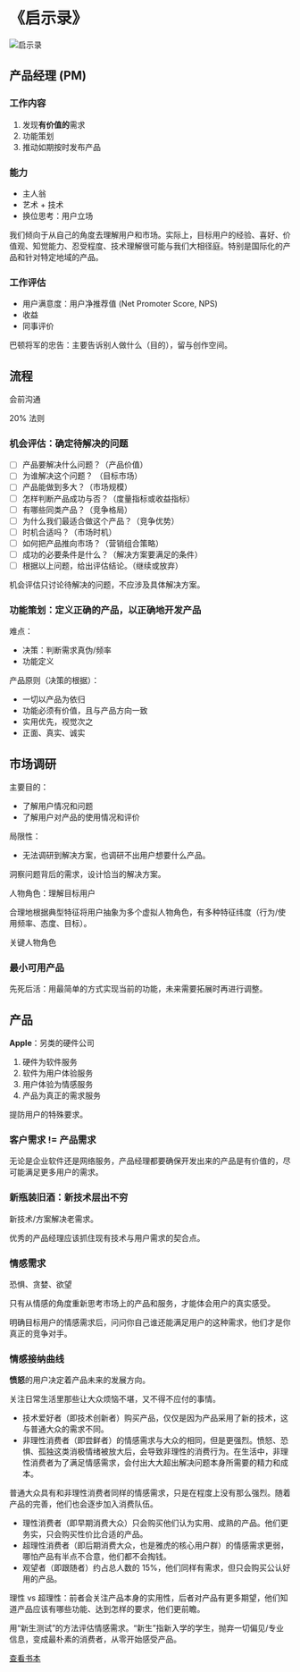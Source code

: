 # 《启示录》

![启示录](https://img3.doubanio.com/view/subject/l/public/s6474670.jpg)

## 产品经理 (PM)

### 工作内容

1. 发现**有价值的**需求
2. 功能策划
3. 推动如期按时发布产品

### 能力

* 主人翁
* 艺术 + 技术
* 换位思考：用户立场

我们倾向于从自己的角度去理解用户和市场。实际上，目标用户的经验、喜好、价值观、知觉能力、忍受程度、技术理解很可能与我们大相径庭。特别是国际化的产品和针对特定地域的产品。

### 工作评估

* 用户满意度：用户净推荐值 \(Net Promoter Score, NPS\)
* 收益
* 同事评价



巴顿将军的忠告：主要告诉别人做什么（目的），留与创作空间。

## 流程

会前沟通

20% 法则

### 机会评估：确定待解决的问题

* [ ] 产品要解决什么问题？（产品价值）
* [ ] 为谁解决这个问题？ （目标市场）
* [ ] 产品能做到多大？（市场规模）
* [ ] 怎样判断产品成功与否？（度量指标或收益指标）
* [ ] 有哪些同类产品？（竞争格局）
* [ ] 为什么我们最适合做这个产品？（竞争优势）
* [ ] 时机合适吗？（市场时机）
* [ ] 如何把产品推向市场？（营销组合策略）
* [ ] 成功的必要条件是什么？（解决方案要满足的条件）
* [ ] 根据以上问题，给出评估结论。（继续或放弃）

机会评估只讨论待解决的问题，不应涉及具体解决方案。

### 功能策划：定义正确的产品，以正确地开发产品

难点：

* 决策：判断需求真伪/频率
* 功能定义

产品原则（决策的根据）：

* 一切以产品为依归
* 功能必须有价值，且与产品方向一致
* 实用优先，视觉次之
* 正面、真实、诚实

## 市场调研

主要目的：

* 了解用户情况和问题
* 了解用户对产品的使用情况和评价

局限性：

* 无法调研到解决方案，也调研不出用户想要什么产品。

洞察问题背后的需求，设计恰当的解决方案。

人物角色：理解目标用户

合理地根据典型特征将用户抽象为多个虚拟人物角色，有多种特征纬度（行为/使用频率、态度、目标）。

关键人物角色

### 最小可用产品

先死后活：用最简单的方式实现当前的功能，未来需要拓展时再进行调整。

## 产品

**Apple**：另类的硬件公司

1. 硬件为软件服务
2. 软件为用户体验服务
3. 用户体验为情感服务
4. 产品为真正的需求服务

提防用户的特殊要求。

### 客户需求 != 产品需求

无论是企业软件还是网络服务，产品经理都要确保开发出来的产品是有价值的，尽可能满足更多用户的需求。

### 新瓶装旧酒：新技术层出不穷

新技术/方案解决老需求。

优秀的产品经理应该抓住现有技术与用户需求的契合点。

### 情感需求

恐惧、贪婪、欲望

只有从情感的角度重新思考市场上的产品和服务，才能体会用户的真实感受。

明确目标用户的情感需求后，问问你自己谁还能满足用户的这种需求，他们才是你真正的竞争对手。

### 情感接纳曲线

**愤怒**的用户决定着产品未来的发展方向。

关注日常生活里那些让大众烦恼不堪，又不得不应付的事情。

* 技术爱好者（即技术创新者）购买产品，仅仅是因为产品采用了新的技术，这与普通大众的需求不同。
* 非理性消费者（即尝鲜者）的情感需求与大众的相同，但是更强烈。愤怒、恐惧、孤独这类消极情绪被放大后，会导致非理性的消费行为。在生活中，非理性消费者为了满足情感需求，会付出大大超出解决问题本身所需要的精力和成本。

普通大众具有和非理性消费者同样的情感需求，只是在程度上没有那么强烈。随着产品的完善，他们也会逐步加入消费队伍。

* 理性消费者（即早期消费大众）只会购买他们认为实用、成熟的产品。他们更务实，只会购买性价比合适的产品。
* 超理性消费者（即后期消费大众，也是雅虎的核心用户群）的情感需求更弱，哪怕产品有半点不合意，他们都不会掏钱。
* 观望者（即跟随者）约占总人数的 15%，他们同样有需求，但只会购买公认好用的产品。

理性 vs 超理性：前者会关注产品本身的实用性，后者对产品有更多期望，他们知道产品应该有哪些功能、达到怎样的要求，他们更前瞻。

用“新生测试”的方法评估情感需求。“新生”指新入学的学生，抛弃一切偏见/专业信息，变成最朴素的消费者，从零开始感受产品。

[查看书本](https://book.douban.com/subject/5914587/)
